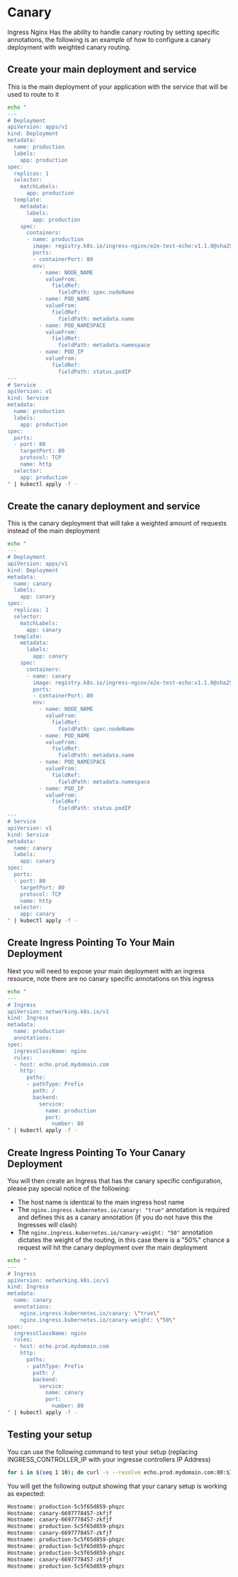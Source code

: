 # Canary

Ingress Nginx Has the ability to handle canary routing by setting specific
annotations, the following is an example of how to configure a canary
deployment with weighted canary routing.

## Create your main deployment and service

This is the main deployment of your application with the service that will be
used to route to it

```bash
echo "
---
# Deployment
apiVersion: apps/v1
kind: Deployment
metadata:
  name: production
  labels:
    app: production
spec:
  replicas: 1
  selector:
    matchLabels:
      app: production
  template:
    metadata:
      labels:
        app: production
    spec:
      containers:
      - name: production
        image: registry.k8s.io/ingress-nginx/e2e-test-echo:v1.1.0@sha256:0713ba47b3e4359b38ad53cd785c34b158e168a91636520a4a5e54cd500d8356
        ports:
        - containerPort: 80
        env:
          - name: NODE_NAME
            valueFrom:
              fieldRef:
                fieldPath: spec.nodeName
          - name: POD_NAME
            valueFrom:
              fieldRef:
                fieldPath: metadata.name
          - name: POD_NAMESPACE
            valueFrom:
              fieldRef:
                fieldPath: metadata.namespace
          - name: POD_IP
            valueFrom:
              fieldRef:
                fieldPath: status.podIP
---
# Service
apiVersion: v1
kind: Service
metadata:
  name: production
  labels:
    app: production
spec:
  ports:
  - port: 80
    targetPort: 80
    protocol: TCP
    name: http
  selector:
    app: production
" | kubectl apply -f -
```

## Create the canary deployment and service

This is the canary deployment that will take a weighted amount of requests
instead of the main deployment

```bash
echo "
---
# Deployment
apiVersion: apps/v1
kind: Deployment
metadata:
  name: canary
  labels:
    app: canary
spec:
  replicas: 1
  selector:
    matchLabels:
      app: canary
  template:
    metadata:
      labels:
        app: canary
    spec:
      containers:
      - name: canary
        image: registry.k8s.io/ingress-nginx/e2e-test-echo:v1.1.0@sha256:0713ba47b3e4359b38ad53cd785c34b158e168a91636520a4a5e54cd500d8356
        ports:
        - containerPort: 80
        env:
          - name: NODE_NAME
            valueFrom:
              fieldRef:
                fieldPath: spec.nodeName
          - name: POD_NAME
            valueFrom:
              fieldRef:
                fieldPath: metadata.name
          - name: POD_NAMESPACE
            valueFrom:
              fieldRef:
                fieldPath: metadata.namespace
          - name: POD_IP
            valueFrom:
              fieldRef:
                fieldPath: status.podIP
---
# Service
apiVersion: v1
kind: Service
metadata:
  name: canary
  labels:
    app: canary
spec:
  ports:
  - port: 80
    targetPort: 80
    protocol: TCP
    name: http
  selector:
    app: canary
" | kubectl apply -f -
```

## Create Ingress Pointing To Your Main Deployment

Next you will need to expose your main deployment with an ingress resource,
note there are no canary specific annotations on this ingress

```bash
echo "
---
# Ingress
apiVersion: networking.k8s.io/v1
kind: Ingress
metadata:
  name: production
  annotations:
spec:
  ingressClassName: nginx
  rules:
  - host: echo.prod.mydomain.com
    http:
      paths:
      - pathType: Prefix
        path: /
        backend:
          service:
            name: production
            port:
              number: 80
" | kubectl apply -f -
```

## Create Ingress Pointing To Your Canary Deployment

You will then create an Ingress that has the canary specific configuration,
please pay special notice of the following:

- The host name is identical to the main ingress host name
- The `nginx.ingress.kubernetes.io/canary: "true"` annotation is required and
  defines this as a canary annotation (if you do not have this the Ingresses
  will clash)
- The `nginx.ingress.kubernetes.io/canary-weight: "50"` annotation dictates the
  weight of the routing, in this case there is a "50%" chance a request will
  hit the canary deployment over the main deployment
```bash
echo "
---
# Ingress
apiVersion: networking.k8s.io/v1
kind: Ingress
metadata:
  name: canary
  annotations:
    nginx.ingress.kubernetes.io/canary: \"true\"
    nginx.ingress.kubernetes.io/canary-weight: \"50\"
spec:
  ingressClassName: nginx
  rules:
  - host: echo.prod.mydomain.com
    http:
      paths:
      - pathType: Prefix
        path: /
        backend:
          service:
            name: canary
            port:
              number: 80
" | kubectl apply -f -
```

## Testing your setup

You can use the following command to test your setup (replacing
INGRESS_CONTROLLER_IP with your ingresse controllers IP Address)

```bash
for i in $(seq 1 10); do curl -s --resolve echo.prod.mydomain.com:80:$INGRESS_CONTROLLER_IP echo.prod.mydomain.com  | grep "Hostname"; done
```

You will get the following output showing that your canary setup is working as
expected:

```bash
Hostname: production-5c5f65d859-phqzc
Hostname: canary-6697778457-zkfjf
Hostname: canary-6697778457-zkfjf
Hostname: production-5c5f65d859-phqzc
Hostname: canary-6697778457-zkfjf
Hostname: production-5c5f65d859-phqzc
Hostname: production-5c5f65d859-phqzc
Hostname: production-5c5f65d859-phqzc
Hostname: canary-6697778457-zkfjf
Hostname: production-5c5f65d859-phqzc
```
